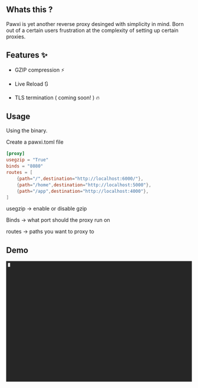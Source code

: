 ## Whats this ? 

Pawxi is yet another reverse proxy desinged with simplicity in mind. Born out of a certain users frustration at the complexity of  setting up certain proxies. 


## Features :sparkles:

 - GZIP compression :zap:

 - Live Reload  🔃

 - TLS termination ( coming soon! ) :fire:


## Usage 

Using the binary.

Create a pawxi.toml file 

```toml
[proxy]
usegzip = "True"
binds = "8080"
routes = [
    {path="/",destination="http://localhost:6000/"},
    {path="/home",destination="http://localhost:5000"},
    {path="/app",destination="http://localhost:4000"},
]
```


 usegzip  ->  enable or disable gzip 

 Binds  -> what port should the proxy run on 

routes -> paths you want to proxy to


## Demo 

![demo](demo.gif)








